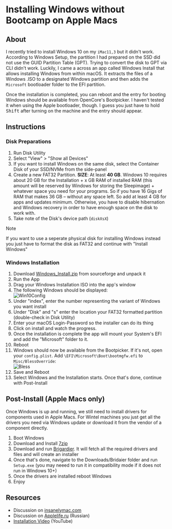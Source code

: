 # Installing Windows without Bootcamp on Apple Macs

## About

I recently tried to install Windows 10 on my `iMac11,3` but it didn't work. According to Windows Setup, the partition I had prepared on the SSD did not use the GUID Partition Table (GPT). Trying to convert the disk to GPT via CLI didn't work. Luckily, I came a across an app called Windows Install that allows installing Windows from within macOS. It extracts the files of a Windows .ISO to a designated Windows partition and then adds the `Microsoft` bootloader folder to the EFI partition. 

Once the installation is completed, you can reboot and the entry for booting Windows should be available from OpenCore's Bootpicker. I haven't tested it when using the Apple bootloader, though. I guess you just have to hold <kbd>Shift</kbd> after turning on the machine and the entry should appear.

## Instructions

### Disk Preparations

1. Run Disk Utility
2. Select "View" > "Show all Devices"
3. If you want to install Windows on the same disk, select the Container Disk of your SSD/NVMe from the side-panel 
4. Create a new FAT32 Partition. **SIZE**: At least **40 GB**. Windows 10 requires about 20 GB for the Installation + x GB RAM of installed RAM (this amount will be reserved by Windows for storing the Sleepimage) + whatever space you need for your programs. So if you have 16 Gigs of RAM that makes 36 GB – without any space left. So add at least 4 GB for apps and updates minimum. Otherwise, you have to disable hibernation and Windows recovery in order to have enough space on the disk to work with.
5. Take note of the Disk's device path (`diskXsX`)

> [!NOTE]
> 
> If you want to use a seperate physical disk for installing Windows instead you just have to format the disk as FAT32 and continue with "Install Windows"

### Windows Installation
1. Download [Windows_Install.zip](https://sourceforge.net/projects/windows-install/) from sourceforge and unpack it
2. Run the App
3. Drag your Windows Installation ISO into the app's window
4. The following Windows should be displayed:<br> ![Win10Config](https://github.com/5T33Z0/OC-Little-Translated/assets/76865553/b633cf25-ee19-4581-887c-42173a232a8f)
5. Under "index", enter the number representing the variant of Windows you want install
6. Under "Disk" and "s" enter the location your FAT32 formatted partition (double-check in Disk Utility)
7. Enter your macOS Login-Password so the installer can do its thing
8. Click on install and watch the progress.
9. Once the installation is complete the app will mount your System's EFI and add the "Microsoft" folder to it.
10. Reboot
11. Windows should now be available from the Bootpicker. If it's not, open your `config.plist`. Add `\EFI\Microsoft\Boot\bootmgfw.efi` to `Misc/BlessOverride`:<br>![Bless](https://github.com/5T33Z0/OC-Little-Translated/assets/76865553/fdb65892-ccea-4e7d-90f4-c60742a0124a)
12. Save and Reboot
13. Select Windows and the Installation starts. Once that's done, continue with Post-Install

## Post-Install (Apple Macs only)
Once Windows is up and running, we still need to install drivers for components used in Apple Macs. For Wintel machines you just get all the drivers you need via Windows update or download it from the vendor of a component directly.

1. Boot Windows
2. Download and Install [7zip](https://www.7-zip.org/)
3. Download and run [Brigardier](https://github.com/timsutton/brigadier/releases). It will fetch all the required drivers and files and will create an installer
4. Once that's done, navigate to the Downloads/Bridaier folder and run `Setup.exe` (you may neeed to run it in compatibility mode if it does not run in Windows 10+)
5. Once the drivers are installed reboot Windows 
6. Enjoy

## Resources
- Discussion on [insanelymac.com](https://www.insanelymac.com/forum/topic/348077-install-windows-on-mac-no-bootcamp/)
- Discussion on [Applelife.ru](https://applelife.ru/threads/skript-ustanovki-windows-iz-pod-macos.2942844/page-19#post-741961) (Russian)
- [Installation Video](https://www.youtube.com/watch?v=3_h9yOvrAKc) (YouTube)
